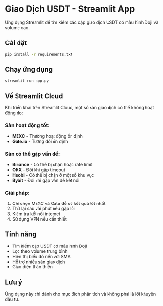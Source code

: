 # Giao Dịch USDT - Streamlit App

Ứng dụng Streamlit để tìm kiếm các cặp giao dịch USDT có mẫu hình Doji và volume cao.

## Cài đặt

```bash
pip install -r requirements.txt
```

## Chạy ứng dụng

```bash
streamlit run app.py
```

## Về Streamlit Cloud

Khi triển khai trên Streamlit Cloud, một số sàn giao dịch có thể không hoạt động do:

### Sàn hoạt động tốt:
- **MEXC** - Thường hoạt động ổn định
- **Gate.io** - Tương đối ổn định

### Sàn có thể gặp vấn đề:
- **Binance** - Có thể bị chặn hoặc rate limit
- **OKX** - Đôi khi gặp timeout
- **Huobi** - Có thể bị chặn ở một số khu vực
- **Bybit** - Đôi khi gặp vấn đề kết nối

### Giải pháp:
1. Chỉ chọn MEXC và Gate để có kết quả tốt nhất
2. Thử lại sau vài phút nếu gặp lỗi
3. Kiểm tra kết nối internet
4. Sử dụng VPN nếu cần thiết

## Tính năng

- Tìm kiếm cặp USDT có mẫu hình Doji
- Lọc theo volume trung bình
- Hiển thị biểu đồ nến với SMA
- Hỗ trợ nhiều sàn giao dịch
- Giao diện thân thiện

## Lưu ý

Ứng dụng này chỉ dành cho mục đích phân tích và không phải là lời khuyên đầu tư.
